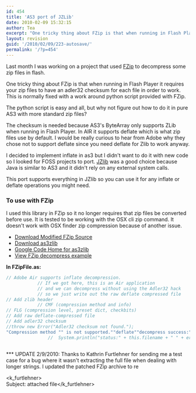 ```yaml
---
id: 454
title: 'AS3 port of JZLib'
date: 2010-02-09 15:32:15
author: Tea
excerpt: "One tricky thing about FZip is that when running in Flash Player it requires your zip files to have an adler32 checksum for each file in order to work.  This is normally fixed with a work around python script provided with FZip.   \n\nThe python script is easy and all, but why not figure out how to do it in pure AS3 with more standard zip files?"
layout: revision
guid: '/2010/02/09/223-autosave/'
permalink: '/?p=454'
---
```


Last month I was working on a project that used [FZip](http://codeazur.com.br/lab/fzip/) to decompress some zip files in flash.

One tricky thing about FZip is that when running in Flash Player it requires your zip files to have an adler32 checksum for each file in order to work. This is normally fixed with a work around python script provided with FZip.

The python script is easy and all, but why not figure out how to do it in pure AS3 with more standard zip files?

The checksum is needed because AS3's ByteArray only supports ZLib when running in Flash Player. In AIR it supports deflate which is what zip files use by default. I would be really curious to hear from Adobe why they chose not to support deflate since you need deflate for Zlib to work anyway.

I decided to implement inflate in as3 but I didn't want to do it with new code so I looked for FOSS projects to port. [JZlib](http://www.jcraft.com/jzlib/) was a good choice because Java is similar to AS3 and it didn't rely on any external system calls.

This port supports everything in JZlib so you can use it for any inflate or deflate operations you might need.

### To use with FZip

I used this library in FZip so it no longer requires that zip files be converted before use. It is tested to be working with the OSX cli zip command. It doesn't work with OSX finder zip compression because of another issue.

- [Download Modified FZip Source](/examples/fzip_as3zlib/fzip_snapshot_20100209.zip)
- [Download as3zlib](/examples/fzip_as3zlib/as3zlib_snapshot_20090608.zip)
- [Google Code Home for as3zlib](http://code.google.com/p/as3zlib/)
- [View FZip decompress example](/examples/fzip_as3zlib/fzip.html)

**In FZipFile.as:**

```actionscript
// Adobe Air supports inflate decompression.
			// If we got here, this is an Air application
			// and we can decompress without using the Adler32 hack
			// so we just write out the raw deflate compressed file
// Add zlib header
			// CMF (compression method and info)
// FLG (compression level, preset dict, checkbits)
// Add raw deflate-compressed file
// Add adler32 checksum
//throw new Error("Adler32 checksum not found.");
"Compression method "" is not supported.""deflate""decompress success:""stream error:"" ""data error:"" "//} else {
				//	System.println("status:" + this.filename + " " + err);
 
```

\*\*\* UPDATE 2/9/2010: Thanks to Kathrin Furtlehner for sending me a test case for a bug where it wasn't extracting the full file when dealing with longer strings. I updated the patched FZip archive to re

<k_furtlehner>  
 Subject: attached file</k_furtlehner>